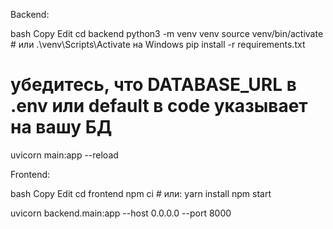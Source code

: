 Backend:

bash
Copy
Edit
cd backend
python3 -m venv venv
source venv/bin/activate      # или .\venv\Scripts\Activate на Windows
pip install -r requirements.txt
# убедитесь, что DATABASE_URL в .env или default в code указывает на вашу БД
uvicorn main:app --reload


Frontend:

bash
Copy
Edit
cd frontend
npm ci              # или: yarn install
npm start   

uvicorn backend.main:app  --host 0.0.0.0 --port 8000